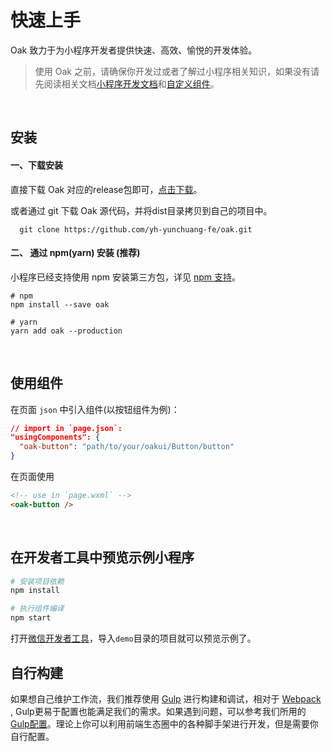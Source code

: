 # 快速上手
Oak 致力于为小程序开发者提供快速、高效、愉悦的开发体验。

> 使用 Oak 之前，请确保你开发过或者了解过小程序相关知识，如果没有请先阅读相关文档[小程序开发文档](https://developers.weixin.qq.com/miniprogram/dev/framework/)和[自定义组件](https://developers.weixin.qq.com/miniprogram/dev/framework/custom-component/)。

<br/>

## 安装
#### 一、下载安装
直接下载 Oak 对应的release包即可，[点击下载](https://github.com/yh-yunchuang-fe/oak/releases)。

或者通过 git 下载 Oak 源代码，并将dist目录拷贝到自己的项目中。
```code
  git clone https://github.com/yh-yunchuang-fe/oak.git
```

#### 二、 通过 npm(yarn) 安装 (推荐)
小程序已经支持使用 npm 安装第三方包，详见 [npm 支持](https://developers.weixin.qq.com/miniprogram/dev/devtools/npm.html?search-key=npm)。

```code
# npm
npm install --save oak

# yarn
yarn add oak --production

```

<br/>

## 使用组件
在页面 `json` 中引入组件(以按钮组件为例)：

```json
// import in `page.json`:
"usingComponents": {
  "oak-button": "path/to/your/oakui/Button/button"
}
```

在页面使用
```html
<!-- use in `page.wxml` -->
<oak-button />
```

<br/>

## 在开发者工具中预览示例小程序
```bash
# 安装项目依赖
npm install

# 执行组件编译
npm start
```

打开[微信开发者工具](https://mp.weixin.qq.com/debug/wxadoc/dev/devtools/download.html)，导入`demo`目录的项目就可以预览示例了。

## 自行构建
如果想自己维护工作流，我们推荐使用 [Gulp](https://gulpjs.com/) 进行构建和调试，相对于 [Webpack](https://webpack.js.org/) ,  Gulp更易于配置也能满足我们的需求。如果遇到问题，可以参考我们所用的 [Gulp配置](https://github.com/yh-yunchuang-fe/oak/blob/develop/__build__/gulpfile.babel.js)。理论上你可以利用前端生态圈中的各种脚手架进行开发，但是需要你自行配置。